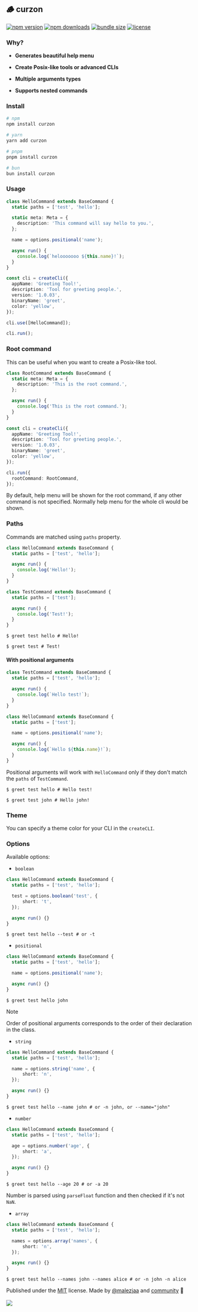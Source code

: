 ## 🪵 curzon

[![npm version](https://img.shields.io/npm/v/curzon?color=yellow)](https://npmjs.com/package/curzon)
[![npm downloads](https://img.shields.io/npm/dm/curzon?color=yellow)](https://npmjs.com/package/curzon)
[![bundle size](https://img.shields.io/bundlephobia/minzip/curzon?color=yellow)](https://bundlephobia.com/package/curzon)
[![license](https://img.shields.io/github/license/briojs/curzon?color=yellow)](https://github.com/briojs/curzon/blob/main/LICENSE)

### Why?

- **Generates beautiful help menu**

- **Create Posix-like tools or advanced CLIs**

- **Multiple arguments types**

- **Supports nested commands**

### Install

```sh
# npm
npm install curzon

# yarn
yarn add curzon

# pnpm
pnpm install curzon

# bun
bun install curzon
```

### Usage

```ts
class HelloCommand extends BaseCommand {
  static paths = ['test', 'hello'];

  static meta: Meta = {
    description: 'This command will say hello to you.',
  };

  name = options.positional('name');

  async run() {
    console.log(`helooooooo ${this.name}!`);
  }
}

const cli = createCli({
  appName: 'Greeting Tool!',
  description: 'Tool for greeting people.',
  version: '1.0.03',
  binaryName: 'greet',
  color: 'yellow',
});

cli.use([HelloCommand]);

cli.run();
```

### Root command
This can be useful when you want to create a Posix-like tool.

```ts
class RootCommand extends BaseCommand {
  static meta: Meta = {
    description: 'This is the root command.',
  };

  async run() {
    console.log('This is the root command.');
  }
}

const cli = createCli({
  appName: 'Greeting Tool!',
  description: 'Tool for greeting people.',
  version: '1.0.03',
  binaryName: 'greet',
  color: 'yellow',
});

cli.run({
  rootCommand: RootCommand,
});
```

By default, help menu will be shown for the root command, if any other command is not specified. 
Normally help menu for the whole cli would be shown.

### Paths

Commands are matched using `paths` property. 

```ts
class HelloCommand extends BaseCommand {
  static paths = ['test', 'hello'];

  async run() {
    console.log('Hello!');
  }
}

class TestCommand extends BaseCommand {
  static paths = ['test'];

  async run() {
    console.log('Test!');
  }
}
```

```shell
$ greet test hello # Hello!
```

```shell
$ greet test # Test!
```

#### With positional arguments

```ts
class TestCommand extends BaseCommand {
  static paths = ['test', 'hello'];

  async run() {
    console.log(`Hello test!`);
  }
}
```

```ts
class HelloCommand extends BaseCommand {
  static paths = ['test'];

  name = options.positional('name');

  async run() {
    console.log(`Hello ${this.name}!`);
  }
}
```

Positional arguments will work with `HelloCommand` only if they don't match the `paths` of `TestCommand`.

```shell
$ greet test hello # Hello test!
```

```shell
$ greet test john # Hello john!
```

### Theme

You can specify a theme color for your CLI in the `createCLI`. 

### Options

Available options:
- `boolean`
```ts
class HelloCommand extends BaseCommand {
  static paths = ['test', 'hello'];

  test = options.boolean('test', {
      short: 't',
  });

  async run() {}
}
```

```shell
$ greet test hello --test # or -t
```

- `positional`
```ts
class HelloCommand extends BaseCommand {
  static paths = ['test', 'hello'];

  name = options.positional('name');

  async run() {}
}
```

```shell
$ greet test hello john
```

> [!NOTE]
> Order of positional arguments corresponds to the order of their declaration in the class.

- `string`
```ts
class HelloCommand extends BaseCommand {
  static paths = ['test', 'hello'];

  name = options.string('name', {
      short: 'n',
  });

  async run() {}
}
```

```shell
$ greet test hello --name john # or -n john, or --name="john"
```

- `number`
```ts
class HelloCommand extends BaseCommand {
  static paths = ['test', 'hello'];

  age = options.number('age', {
      short: 'a',
  });

  async run() {}
}
```

```shell
$ greet test hello --age 20 # or -a 20
```

Number is parsed using `parseFloat` function and then checked if it's not `NaN`.

- `array`
```ts
class HelloCommand extends BaseCommand {
  static paths = ['test', 'hello'];

  names = options.array('names', {
      short: 'n',
  });

  async run() {}
}
```

```shell
$ greet test hello --names john --names alice # or -n john -n alice
```

Published under the [MIT](https://github.com/briojs/curzon/blob/main/LICENSE) license.
Made by [@malezjaa](https://github.com/briojs)
and [community](https://github.com/briojs/curzon/graphs/contributors) 💛
<br><br>
<a href="https://github.com/briojs/curzon/graphs/contributors">
<img src="https://contrib.rocks/image?repo=briojs/curzon" />
</a>

